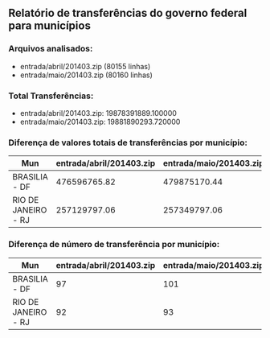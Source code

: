 ## Relatório de transferências do governo federal para municípios
### Arquivos analisados:
* entrada/abril/201403.zip (80155 linhas)
* entrada/maio/201403.zip (80160 linhas)
### Total Transferências:
* entrada/abril/201403.zip: 19878391889.100000
* entrada/maio/201403.zip: 19881890293.720000
### Diferença de valores totais de transferências por município:
| Mun | entrada/abril/201403.zip | entrada/maio/201403.zip | Diff | Percent |
| --- | --- | --- | --- | --- |
| BRASILIA - DF | 476596765.82 | 479875170.44 | 3278404.62 | 0.69 |
| RIO DE JANEIRO - RJ | 257129797.06 | 257349797.06 | 220000.00 | 0.09 |
### Diferença de número de transferência por município:
| Mun | entrada/abril/201403.zip | entrada/maio/201403.zip | Diff | Percent |
| --- | --- | --- | --- | --- |
| BRASILIA - DF | 97 | 101 | 4 | 4 |
| RIO DE JANEIRO - RJ | 92 | 93 | 1 | 1 |
